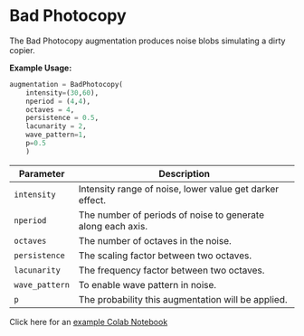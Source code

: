 # Bad Photocopy

The Bad Photocopy augmentation produces noise blobs simulating a dirty copier.

**Example Usage:**

```python
augmentation = BadPhotocopy(
	intensity=(30,60),
	nperiod = (4,4),
	octaves = 4,
	persistence = 0.5,
	lacunarity = 2,
	wave_pattern=1,
	p=0.5
	)
```

| Parameter       | Description                                                      |
|-----------------|------------------------------------------------------------------|
| `intensity`     | Intensity range of noise, lower value get darker effect.         |
| `nperiod`		  | The number of periods of noise to generate along each axis.      |
| `octaves`       | The number of octaves in the noise.                              |
| `persistence`   | The scaling factor between two octaves.                          |
| `lacunarity`    | The frequency factor between two octaves.                        |
| `wave_pattern`  | To enable wave pattern in noise.                                 |
| `p`             | The probability this augmentation will be applied.               |

Click here for an [example Colab Notebook](https://colab.research.google.com/drive/1_n7atcI-xVSpnV17YuzZhd9ISe735fBo?usp=sharing)
